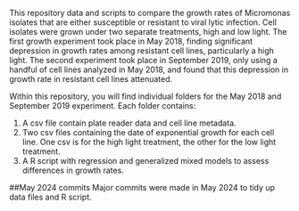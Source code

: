 This repository data and scripts to compare the growth rates of Micromonas isolates that are either susceptible or resistant to viral lytic infection. Cell isolates were grown under two separate treatments, high and low light. The first growth experiment took place in May 2018, finding significant depression in growth rates among resistant cell lines, particularly a high light. The second experiment took place in September 2019, only using a handful of cell lines analyzed in May 2018, and found that this depression in growth rate in resistant cell lines attenuated.

Within this repository, you will find individual folders for the May 2018 and September 2019 experiment. Each folder contains:
1. A csv file contain plate reader data and cell line metadata.
2. Two csv files containing the date of exponential growth for each cell line. One csv is for the high light treatment, the other for the low light treatment.
3. A R script with regression and generalized mixed models to assess differences in growth rates.


##May 2024 commits
Major commits were made in May 2024 to tidy up data files and R script.
